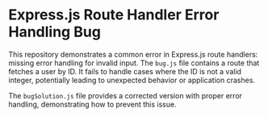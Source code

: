 # Express.js Route Handler Error Handling Bug

This repository demonstrates a common error in Express.js route handlers: missing error handling for invalid input.  The `bug.js` file contains a route that fetches a user by ID.  It fails to handle cases where the ID is not a valid integer, potentially leading to unexpected behavior or application crashes.

The `bugSolution.js` file provides a corrected version with proper error handling, demonstrating how to prevent this issue.